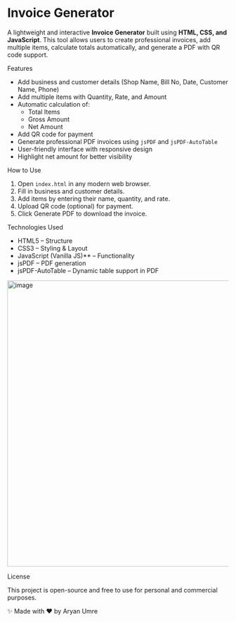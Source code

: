 # Invoice Generator

A lightweight and interactive **Invoice Generator** built using **HTML, CSS, and JavaScript**. This tool allows users to create professional invoices, add multiple items, calculate totals automatically, and generate a PDF with QR code support.

 Features

- Add business and customer details (Shop Name, Bill No, Date, Customer Name, Phone)
- Add multiple items with Quantity, Rate, and Amount
- Automatic calculation of:
  - Total Items
  - Gross Amount
  - Net Amount
- Add QR code for payment
- Generate professional PDF invoices using `jsPDF` and `jsPDF-AutoTable`
- User-friendly interface with responsive design
- Highlight net amount for better visibility

 How to Use

1. Open `index.html` in any modern web browser.
2. Fill in business and customer details.
3. Add items by entering their name, quantity, and rate.
4. Upload QR code (optional) for payment.
5. Click Generate PDF to download the invoice.

 Technologies Used

- HTML5 – Structure
- CSS3 – Styling & Layout
- JavaScript (Vanilla JS)** – Functionality
- jsPDF – PDF generation
- jsPDF-AutoTable – Dynamic table support in PDF

<img width="741" height="652" alt="image" src="https://github.com/user-attachments/assets/6460d0f9-097f-4621-b880-13256290e0d2" />

 License

This project is open-source and free to use for personal and commercial purposes. 

✨ Made with ❤️ by Aryan Umre
